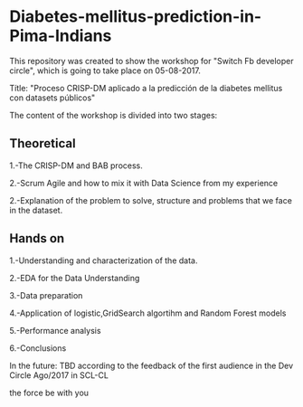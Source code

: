 # Diabetes-mellitus-prediction-in-Pima-Indians

This repository was created to show the workshop for "Switch Fb developer circle", which is going to take place on 05-08-2017.

Títle: "Proceso CRISP-DM aplicado a la predicción de la diabetes mellitus con datasets públicos"

The content of the workshop is divided into two stages:

## Theoretical

1.-The CRISP-DM and BAB process.

2.-Scrum Agile and how to mix it with Data Science from my experience

2.-Explanation of the problem to solve, structure and problems that we face in the dataset.

## Hands on

1.-Understanding and characterization of the data.

2.-EDA for the Data Understanding

3.-Data preparation

4.-Application of logistic,GridSearch algortihm and Random Forest models

5.-Performance analysis

6.-Conclusions

In the future: TBD according to the feedback of the first audience in the Dev Circle Ago/2017 in SCL-CL

the force be with you
